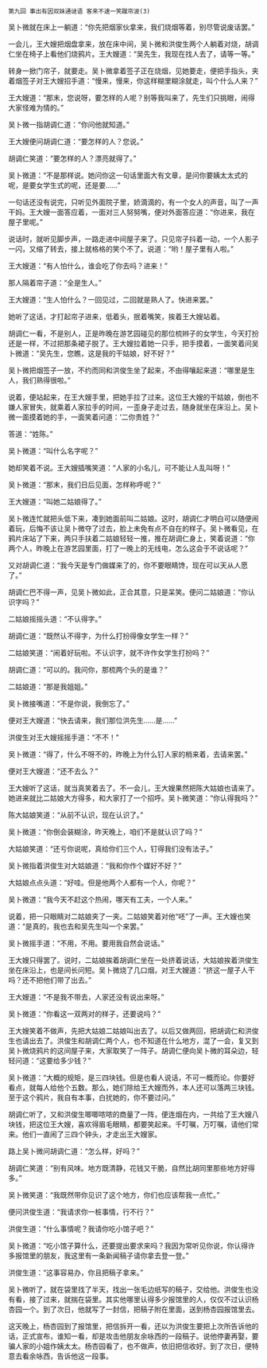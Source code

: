     第九回 事出有因双妹通谜语 客来不速一笑蹴帘波(3) 

   吴卜微就在床上一躺道：“你先把烟家伙拿来，我们烧烟等着，别尽管说废话罢。”

   一会儿，王大嫂把烟盘拿来，放在床中间，吴卜微和洪俊生两个人躺着对烧，胡调仁坐在椅子上看他们烧鸦片。王大嫂道：“吴先生，我现在找人去了，请等一等。”

   转身一掀门帘子，就要走。吴卜微拿着签子正在烧烟，见她要走，便把手指头，夹着烟签子对王大嫂招手道：“慢来，慢来，你这样糊里糊涂就走，叫个什么人来？”

   王大嫂道：“那末，您说呀，要怎样的人呢？别等我叫来了，先生们只挑眼，闹得大家怪难为情的。”

   吴卜微一指胡调仁道：“你问他就知道。”

   王大嫂便问胡调仁道：“要怎样的人？您说。”

   胡调仁笑道：“要怎样的人？漂亮就得了。”

   吴卜微道：“不是那样说。她问你这一句话里面大有文章，是问你要姨太太式的呢，是要女学生式的呢，还是要……”

   一句话还没有说完，只听见外面院子里，娇滴滴的，有一个女人的声音，叫了一声干妈。王大嫂一面答应着，一面对三人努努嘴，便对外面答应道：“你进来，我在屋子里呢。”

   说话时，就听见脚步声，一路走进中间屋子来了。只见帘子抖着一动，一个人影子一闪，又缩了转去，接上就格格的笑个不了。说道：“哟！屋子里有人啦。”

   王大嫂道：“有人怕什么，谁会吃了你去吗？进来！”

   那人隔着帘子道：“全是生人。”

   王大嫂道：“生人怕什么？一回见过，二回就是熟人了。快进来罢。”

   她听了这话，才打起帘子进来，低着头，抿着嘴笑，挨着王大嫂站着。

   胡调仁一看，不是别人，正是昨晚在游艺园碰见的那位梳辫子的女学生，今天打扮还是一样，不过把那条裙子脱了。王大嫂拉着她一只手，把手摸着，一面笑着问吴卜微道：“吴先生，您瞧，这是我的干姑娘，好不好？”

   吴卜微把烟签子一放，不约而同和洪俊生坐了起来，不由得嚷起来道：“哪里是生人，我们熟得很啦。”

   说着，便站起来，在王大嫂手里，把她手拉了过来。这位王大嫂的干姑娘，倒也不嫌人家冒失，就乘着人家拉手的时间，一歪身子走过去，随身就坐在床沿上。吴卜微一面摸着她的手，一面笑着问道：‘二你贵姓？”

   答道：“姓陈。”

   吴卜微道：“叫什么名字呢？”

   她却笑着不说。王大嫂插嘴笑道：“人家的小名儿，可不能让人乱叫呀！”

   吴卜微道：“那末，我们日后见面，怎样称呼呢？”

   王大嫂道：“叫她二姑娘得了。”

   吴卜微连忙就把头低下来，凑到她面前叫二姑娘。这时，胡调仁才明白可以随便闹着玩，后悔不该让吴卜微夺了过去，脸上未免有点不自在的样子。吴卜微看见，在鸦片床站了下来，两只手扶着二姑娘轻轻一推，推在胡调仁身上，笑着说道：“你两个人，昨晚上在游艺园里面，打了一晚上的无线电，怎么这会于不说话呢？”

   又对胡调仁道：“我今天是专门做媒来了的，你不要眼睛馋，现在可以天从人愿了。”

   胡调仁巴不得一声，见吴卜微如此，正合其意，只是呆笑。便问二姑娘道：“你认识字吗？”

   二姑娘摇摇头道：“不认得字。”

   胡调仁道：“既然认不得字，为什么打扮得像女学生一样？”

   二姑娘笑道：“闹着好玩啦。不认识字，就不许作女学生打扮吗？”

   胡调仁道：“可以的。我问你，那梳两个头的是谁？”

   二姑娘道：“那是我姐姐。”

   吴卜微接嘴道：“不是你说，我倒忘了。”

   便对王大嫂道：“快去请来，我们那位洪先生……是……”

   洪俊生对王大嫂摇摇手道：“不不！”

   吴卜微道：“得了，什么不呀不的，昨晚上为什么钉人家的梢来着，去请来罢。”

   便对王大嫂道：“还不去么？”

   王大嫂听了这话，就当真笑着去了。不一会儿，王大嫂果然把陈大姑娘也请来了。她进来就比二姑娘大方得多，和大家打了一个招呼。吴卜微笑道：“你认得我吗？”

   陈大姑娘笑道：“从前不认识，现在认识了。”

   吴卜微道：“你倒会装糊涂，昨天晚上，咱们不是就认识了吗？”

   大姑娘笑道：“还亏你说呢，真给你们三个人，钉得我们没有法子。”

   吴卜微指着洪俊生对大姑娘道：“我和你作个媒好不好？”

   大姑娘点点头道：“好哇。但是他两个人都有一个人，你呢？”

   吴卜微道：“我今天不赶这个热闹，哪天有工夫，一个人来。”

   说着，把一只眼睛对二姑娘夹了一夹。二姑娘笑着对他“呸”了一声。王大嫂也笑道：“是真的，我也去和吴先生叫一个来罢。”

   吴卜微摇手道：“不用，不用。要用我自然会说话。”

   王大嫂只得罢了。说时，二姑娘挨着胡调仁坐在一处挤着说话，大姑娘挨着洪俊生坐在床沿上，也是间长问短。吴卜微烧了几口烟，对王大嫂道：“挤这一屋子人干吗？还不把他们带了出去。”

   王大嫂道：“不是我不带去，人家还没有说出来呀。”

   吴卜微道：“你看这一双两对的样子，还要说吗？”

   王大嫂笑着不做声，先把大姑娘二姑娘叫出去了。以后又做两回，把胡调仁和洪俊生也请出去了。洪俊生和胡调仁两个人，也不知道在什么地方，混了一会，复又到吴卜微烧鸦片的这间屋子来，大家取笑了一阵子。胡调仁便向吴卜微的耳朵边，轻轻问道：“这要给多少钱？”

   吴卜微道：“大概的规矩，是三四块钱。但是也看人说话，不可一概而论。你要好看点，就每人给他个五数。那么，她们除给王大嫂而外，本人还可以落两三块钱。至于这个鸦片，我自有本事，白扰她的，你不要过问。”

   胡调仁听了，又和洪俊生唧唧哝哝的商量了一阵，便连烟在内，一共给了王大嫂八块钱，把这位王大嫂，喜欢得眉毛眼睛，都要笑起来。千叮嘱，万叮嘱，请他们常来。他们一直闹了三四个钟头，才走出王大嫂家。

   路上吴卜微问胡调仁道：“怎么样，好吗？”

   胡调仁笑道：“别有风味。地方既清静，花钱又干脆，自然比胡同里那些地方好得多。”

   吴卜微笑道：“我既然带你见识了这个地方，你们也应该帮我一点忙。”

   便问洪俊生道：“我请求你一桩事情，行不行？”

   洪俊生道：“什么事情呢？我请你吃小馆子吧？”

   吴卜微道：“吃小馆子算什么，还要提出要求来吗？我因为常听见你说，你认得许多报馆里的朋友，我这里有一条新闻稿子请你拿去登一登。”

   洪俊生道：“这事容易办，你且把稿子拿来。”

   吴卜微听了，就在袋里找了半天，找出一张毛边纸写的稿子，交给他。洪俊生也没有看，接了过来，就揣在袋里。其实他哪里认得多少报馆里的人，仅仅不过认识杨杏园一个。到了次日，他就写了一封信，把稿子附在里面，送到杨杏园报馆里去。

   这天晚上，杨杏园到了报馆里，把信拆开一看，还以为洪俊生要把上次所告诉他的话，正式宣布，谁知一看，却是攻击他朋友余咏西的一段稿子。说他停妻再娶，要骗人家的小姐作姨太太。杨杏园看了，也不做声，依旧把信收好。到了次日，便特意去看余咏西，告诉他这一段事。

